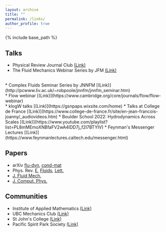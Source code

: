 ```yaml
---
layout: archive
title: ""
permalink: /links/
author_profile: true
---
```


{% include base_path %}

## Talks

* Physical Review Journal Club [(Link)](https://journals.aps.org/journal-club)
* The Fluid Mechanics Webinar Series by JFM [(Link)](https://www.cambridge.org/core/journals/journal-of-fluid-mechanics/fluid-mechanics-webinar-series?utm_source=SFMC&utm_medium=email&utm_content=abstracts+to+continue+online&utm_campaign=JLU+-+Template+-+Fluid+Mechanics+Webinar+Series&WT.mc_id=JLU+-+Template+-+Fluid+Mechanics+Webinar+Series)
<br />
* Complex Fluids Seminar Series by JNNFM [(Link)](http://pcwww.liv.ac.uk/~robpoole/jnnfm/jnnfm_seminar.htm)
<br />
* Flow webinar [(Link)](https://www.cambridge.org/core/journals/flow/flow-webinar)
<br />
* klogW talks [(Link)](https://gsnpaps.wixsite.com/home)
* Talks at College de France [(Link)](https://www.college-de-france.fr/site/en-jean-francois-joanny/_audiovideos.htm)
* Boulder School 2022: Hydrodynamics Across Scales [(Link)](https://www.youtube.com/playlist?list=PL8mMEmoXNBfaFV2wA4lDD7j_f2l7BTYIV)
* Feynman's Messenger Lectures [(Link)](https://www.feynmanlectures.caltech.edu/messenger.html)


## Papers

* arXiv
[flu-dyn](https://arxiv.org/list/physics.flu-dyn/recent),
[cond-mat](https://arxiv.org/list/cond-mat.soft/recent)
* Phys. Rev.
[E](https://journals.aps.org/pre/),
[Fluids](https://journals.aps.org/prfluids/),
[Lett.](https://journals.aps.org/prl/)
* [J. Fluid Mech.](https://www.cambridge.org/core/journals/journal-of-fluid-mechanics)
* [J. Comput. Phys.](https://www.journals.elsevier.com/journal-of-computational-physics)


## Communities

* Institute of Applied Mathematics [(Link)](https://www.iam.ubc.ca/)
* UBC Mechanics Club [(Link)](/vfc/)
* St John's College [(Link)](https://stjohns.ubc.ca/)
* Pacific Spirit Park Society [(Link)](http://pacificspiritparksociety.org/)
